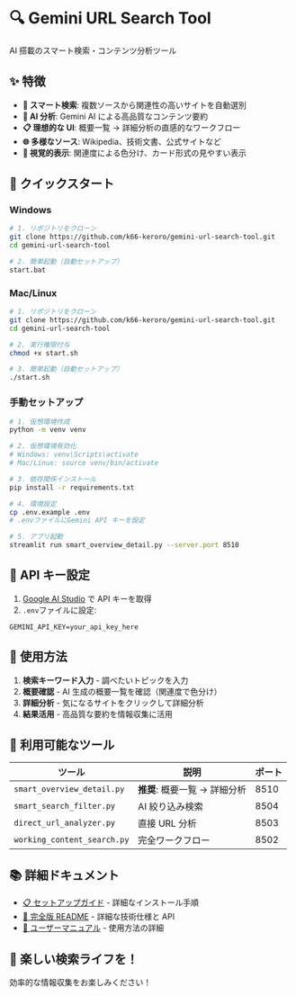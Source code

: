 # 🔍 Gemini URL Search Tool

AI 搭載のスマート検索・コンテンツ分析ツール

## ✨ 特徴

- **🎯 スマート検索**: 複数ソースから関連性の高いサイトを自動選別
- **🤖 AI 分析**: Gemini AI による高品質なコンテンツ要約
- **📋 理想的な UI**: 概要一覧 → 詳細分析の直感的なワークフロー
- **🌐 多様なソース**: Wikipedia、技術文書、公式サイトなど
- **🎨 視覚的表示**: 関連度による色分け、カード形式の見やすい表示

## 🚀 クイックスタート

### Windows

```bash
# 1. リポジトリをクローン
git clone https://github.com/k66-keroro/gemini-url-search-tool.git
cd gemini-url-search-tool

# 2. 簡単起動（自動セットアップ）
start.bat
```

### Mac/Linux

```bash
# 1. リポジトリをクローン
git clone https://github.com/k66-keroro/gemini-url-search-tool.git
cd gemini-url-search-tool

# 2. 実行権限付与
chmod +x start.sh

# 3. 簡単起動（自動セットアップ）
./start.sh
```

### 手動セットアップ

```bash
# 1. 仮想環境作成
python -m venv venv

# 2. 仮想環境有効化
# Windows: venv\Scripts\activate
# Mac/Linux: source venv/bin/activate

# 3. 依存関係インストール
pip install -r requirements.txt

# 4. 環境設定
cp .env.example .env
# .envファイルにGemini API キーを設定

# 5. アプリ起動
streamlit run smart_overview_detail.py --server.port 8510
```

## 🔑 API キー設定

1. [Google AI Studio](https://makersuite.google.com/app/apikey) で API キーを取得
2. `.env`ファイルに設定:

```
GEMINI_API_KEY=your_api_key_here
```

## 🎯 使用方法

1. **検索キーワード入力** - 調べたいトピックを入力
2. **概要確認** - AI 生成の概要一覧を確認（関連度で色分け）
3. **詳細分析** - 気になるサイトをクリックして詳細分析
4. **結果活用** - 高品質な要約を情報収集に活用

## 📱 利用可能なツール

| ツール                      | 説明                          | ポート |
| --------------------------- | ----------------------------- | ------ |
| `smart_overview_detail.py`  | **推奨**: 概要一覧 → 詳細分析 | 8510   |
| `smart_search_filter.py`    | AI 絞り込み検索               | 8504   |
| `direct_url_analyzer.py`    | 直接 URL 分析                 | 8503   |
| `working_content_search.py` | 完全ワークフロー              | 8502   |

## 📚 詳細ドキュメント

- [📋 セットアップガイド](SETUP_GUIDE.md) - 詳細なインストール手順
- [📖 完全版 README](README.md) - 詳細な技術仕様と API
- [📖 ユーザーマニュアル](docs/USER_MANUAL.md) - 使用方法の詳細

## 🎉 楽しい検索ライフを！

効率的な情報収集をお楽しみください！
